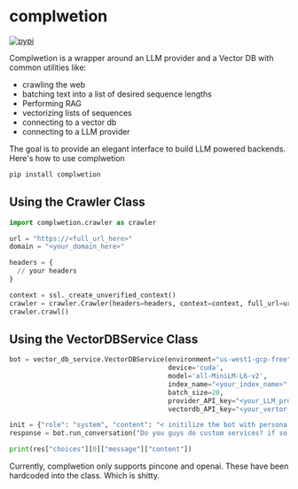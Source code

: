 # complwetion
[![pypi](https://img.shields.io/pypi/v/complwetion)](https://pypi.org/project/complwetion/)


Complwetion is a wrapper around an LLM provider and a Vector DB with common utilities like:
- crawling the web
- batching text into a list of desired sequence lengths
- Performing RAG
- vectorizing lists of sequences
- connecting to a vector db
- connecting to a LLM provider


The goal is to provide an elegant interface to build LLM powered backends. Here's how to use complwetion


```python
pip install complwetion
```

## Using the Crawler Class

```python
import complwetion.crawler as crawler

url = "https://<full_url_here>"
domain = "<your_domain_here>"

headers = {
  // your headers
}

context = ssl._create_unverified_context()
crawler = crawler.Crawler(headers=headers, context=context, full_url=url, domain=domain)
crawler.crawl()
```

## Using the VectorDBService Class

```python
bot = vector_db_service.VectorDBService(environment="us-west1-gcp-free",
                                        device='cuda',
                                        model='all-MiniLM-L6-v2',
                                        index_name="<your_index_name>",
                                        batch_size=20,
                                        provider_API_key="<your_LLM_provider_api_key>",
                                        vectordb_API_key="<your_vertor_db_api_key>")

init = {"role": "system", "content": "< initilize the bot with persona, task, etc. >"}
response = bot.run_conversation("Do you guys do custom services? if so what are they and how much for each?", init=init)

print(res["choices"][0]["message"]["content"])
```

Currently, complwetion only supports pincone and openai. These have been hardcoded into the class. Which is shitty.












